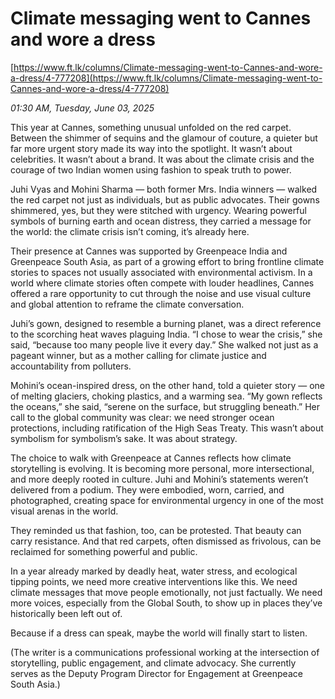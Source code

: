 # Climate messaging went to Cannes and wore a dress

[https://www.ft.lk/columns/Climate-messaging-went-to-Cannes-and-wore-a-dress/4-777208](https://www.ft.lk/columns/Climate-messaging-went-to-Cannes-and-wore-a-dress/4-777208)

*01:30 AM, Tuesday, June 03, 2025*

This year at Cannes, something unusual unfolded on the red carpet. Between the shimmer of sequins and the glamour of couture, a quieter but far more urgent story made its way into the spotlight. It wasn’t about celebrities. It wasn’t about a brand. It was about the climate crisis and the courage of two Indian women using fashion to speak truth to power.

Juhi Vyas and Mohini Sharma — both former Mrs. India winners — walked the red carpet not just as individuals, but as public advocates. Their gowns shimmered, yes, but they were stitched with urgency. Wearing powerful symbols of burning earth and ocean distress, they carried a message for the world: the climate crisis isn’t coming, it’s already here.

Their presence at Cannes was supported by Greenpeace India and Greenpeace South Asia, as part of a growing effort to bring frontline climate stories to spaces not usually associated with environmental activism. In a world where climate stories often compete with louder headlines, Cannes offered a rare opportunity to cut through the noise and use visual culture and global attention to reframe the climate conversation.

Juhi’s gown, designed to resemble a burning planet, was a direct reference to the scorching heat waves plaguing India. “I chose to wear the crisis,” she said, “because too many people live it every day.” She walked not just as a pageant winner, but as a mother calling for climate justice and accountability from polluters.

Mohini’s ocean-inspired dress, on the other hand, told a quieter story — one of melting glaciers, choking plastics, and a warming sea. “My gown reflects the oceans,” she said, “serene on the surface, but struggling beneath.” Her call to the global community was clear: we need stronger ocean protections, including ratification of the High Seas Treaty. This wasn’t about symbolism for symbolism’s sake. It was about strategy.

The choice to walk with Greenpeace at Cannes reflects how climate storytelling is evolving. It is becoming more personal, more intersectional, and more deeply rooted in culture. Juhi and Mohini’s statements weren’t delivered from a podium. They were embodied, worn, carried, and photographed, creating space for environmental urgency in one of the most visual arenas in the world.

They reminded us that fashion, too, can be protested. That beauty can carry resistance. And that red carpets, often dismissed as frivolous, can be reclaimed for something powerful and public.

In a year already marked by deadly heat, water stress, and ecological tipping points, we need more creative interventions like this. We need climate messages that move people emotionally, not just factually. We need more voices, especially from the Global South, to show up in places they’ve historically been left out of.

Because if a dress can speak, maybe the world will finally start to listen.

(The writer is a communications professional working at the intersection of storytelling, public engagement, and climate advocacy. She currently serves as the Deputy Program Director for Engagement at Greenpeace South Asia.)


